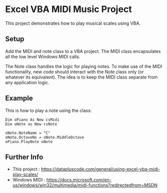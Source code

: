 
# Excel VBA MIDI Music Project

This project demonstrates how to play musical scales using VBA.

## Setup

Add the MIDI and note class to a VBA project. The MIDI class encapsulates all the low level Windows MIDI calls.

The Note class handles the logic for playing notes. To make use of the MIDI functionality, new code should interact with the Note class only (or whatever its
equivalent). The idea is to keep the MIDI class separate from any application logic.


## Example

This is how to play a note using the class:

    Dim oPiano As New csMidi
    Dim oNote as New csNote
    
    oNote.NoteName = "C"
    oNote.OctaveNo = oNote.MiddleOctave
    oPiano.PlayNote oNote


## Further Info

- This project : https://datapluscode.com/general/using-excel-vba-midi-play-scales/
- Windows MIDI : https://docs.microsoft.com/en-us/windows/win32/multimedia/midi-functions?redirectedfrom=MSDN
